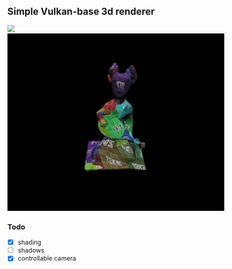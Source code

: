 ## Simple Vulkan-base 3d renderer

<img src="./demo-1.gif" height="400">
<img src="./demo-2.gif" height="400">

### Todo

- [x] shading
- [ ] shadows
- [x] controllable camera
